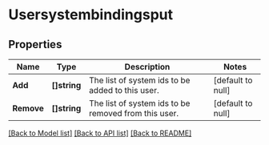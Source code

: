 # Usersystembindingsput

## Properties
Name | Type | Description | Notes
------------ | ------------- | ------------- | -------------
**Add** | **[]string** | The list of system ids to be added to this user. | [default to null]
**Remove** | **[]string** | The list of system ids to be removed from this user. | [default to null]

[[Back to Model list]](../README.md#documentation-for-models) [[Back to API list]](../README.md#documentation-for-api-endpoints) [[Back to README]](../README.md)


